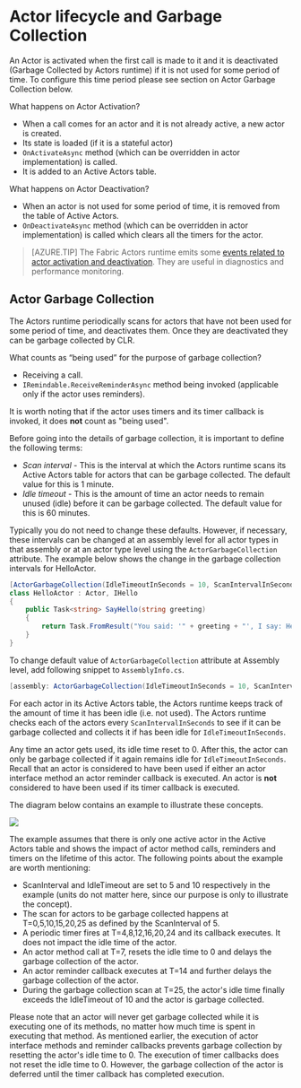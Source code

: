<properties
   pageTitle="Reliable Actors Lifecycle"
   description="Explains Lifecycle and Garbage Collection for Service Fabric Reliable Actors"
   services="service-fabric"
   documentationCenter=".net"
   authors="jessebenson"
   manager="timlt"
   editor=""/>

<tags
   ms.service="service-fabric"
   ms.devlang="dotnet"
   ms.topic="article"
   ms.tgt_pltfrm="NA"
   ms.workload="NA"
   ms.date="08/05/2015"
   ms.author="amanbha"/>


# Actor lifecycle and Garbage Collection
An Actor is activated when the first call is made to it and it is deactivated (Garbage Collected by Actors runtime) if it is not used for some period of time. To configure this time period please see section on Actor Garbage Collection below.

What happens on Actor Activation?

- When a call comes for an actor and it is not already active, a new actor is created.
- Its state is loaded (if it is a stateful actor)
- `OnActivateAsync` method (which can be overridden in  actor implementation) is called.
- It is added to an Active Actors table.

What happens on Actor Deactivation?

- When an actor is not used for some period of time, it is removed from the table of Active Actors.
- `OnDeactivateAsync` method (which can be overridden in actor implementation) is called which clears all the timers for the actor.

> [AZURE.TIP] The Fabric Actors runtime emits some [events related to actor activation and deactivation](service-fabric-reliable-actors-diagnostics.md#actor-activation-and-deactivation-events). They are useful in diagnostics and performance monitoring.

## Actor Garbage Collection
The Actors runtime periodically scans for actors that have not been used for some period of time, and deactivates them. Once they are deactivated they can be garbage collected by CLR.

What counts as “being used” for the purpose of garbage collection?

- Receiving a call.
- `IRemindable.ReceiveReminderAsync` method being invoked (applicable only if the actor uses reminders).

It is worth noting that if the actor uses timers and its timer callback is invoked, it does **not** count as "being used".

Before going into the details of garbage collection, it is important to define the following terms:

- *Scan interval* - This is the interval at which the Actors runtime scans its Active Actors table for actors that can be garbage collected. The default value for this is 1 minute.
- *Idle timeout* - This is the amount of time an actor needs to remain unused (idle) before it can be garbage collected. The default value for this is 60 minutes.

Typically you do not need to change these defaults. However, if necessary, these intervals can be changed at an assembly level for all actor types in that assembly or at an actor type level using the `ActorGarbageCollection` attribute. The example below shows the change in the garbage collection intervals for HelloActor.

```csharp
[ActorGarbageCollection(IdleTimeoutInSeconds = 10, ScanIntervalInSeconds = 2)]
class HelloActor : Actor, IHello
{
    public Task<string> SayHello(string greeting)
    {
        return Task.FromResult("You said: '" + greeting + "', I say: Hello Actors!");
    }
}
```

To change default value of `ActorGarbageCollection` attribute at Assembly level, add following snippet to `AssemblyInfo.cs`.

```csharp
[assembly: ActorGarbageCollection(IdleTimeoutInSeconds = 10, ScanIntervalInSeconds = 2)]
```

For each actor in its Active Actors table, the Actors runtime keeps track of the amount of time it has been idle (i.e. not used). The Actors runtime checks each of the actors every `ScanIntervalInSeconds` to see if it can be garbage collected and collects it if has been idle for `IdleTimeoutInSeconds`.

Any time an actor gets used, its idle time reset to 0. After this, the actor can only be garbage collected if it again remains idle for `IdleTimeoutInSeconds`. Recall that an actor is considered to have been used if either an actor interface method an actor reminder callback is executed. An actor is **not** considered to have been used if its timer callback is executed.

The diagram below contains an example to illustrate these concepts.

![][1]

The example assumes that there is only one active actor in the Active Actors table and shows the impact of actor method calls, reminders and timers on the lifetime of this actor. The following points about the example are worth mentioning:

- ScanInterval and IdleTimeout are set to 5 and 10 respectively in the example (units do not matter here, since our purpose is only to illustrate the concept).
- The scan for actors to be garbage collected happens at T=0,5,10,15,20,25 as defined by the ScanInterval of 5.
- A periodic timer fires at T=4,8,12,16,20,24 and its callback executes. It does not impact the idle time of the actor.
- An actor method call at T=7, resets the idle time to 0 and delays the garbage collection of the actor.
- An actor reminder callback executes at T=14 and further delays the garbage collection of the actor.
- During the garbage collection scan at T=25, the actor's idle time finally exceeds the IdleTimeout of 10 and the actor is garbage collected.

Please note that an actor will never get garbage collected while it is executing one of its methods, no matter how much time is spent in executing that method. As mentioned earlier, the execution of actor interface methods and reminder callbacks prevents garbage collection by resetting the actor's idle time to 0. The execution of timer callbacks does not reset the idle time to 0. However, the garbage collection of the actor is deferred until the timer callback has completed execution.

<!--Image references-->
[1]: ./media/service-fabric-reliable-actors-lifecycle/garbage-collection.png
